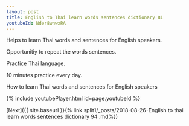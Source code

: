 ```yaml
---
layout: post
title: English to Thai learn words sentences dictionary 81 
youtubeId: Nder8wnwxRA
---
```

 
 
Helps to learn Thai words and sentences for English speakers.

Opportunitiy to repeat the words sentences. 

Practice Thai language. 
 
10 minutes practice every day. 
 
How to learn Thai words and sentences for English speakers 
 
{% include youtubePlayer.html id=page.youtubeId %}
 
 
[Next]({{ site.baseurl }}{% link  split1/_posts/2018-08-26-English to thai learn words sentences dictionary 94 .md%})
 
